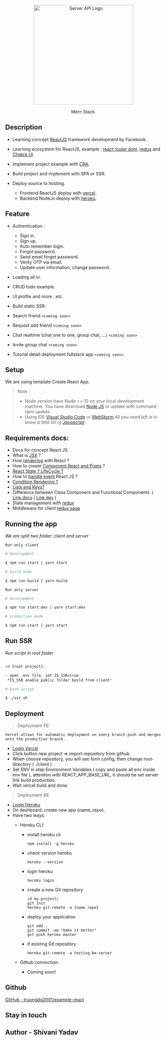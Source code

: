 
<p  align="center">

<a>

<img  src="./client/public/logo-mern.png"  width="320"  alt="Server API Logo" />

</a>

</p>

<p  align="center">Mern Stack.</p>


## Description

- Learning concept [ReactJS](https://reactjs.org/docs/getting-started.html) framework development by Facebook.

- Learning ecosystem for ReactJS, example : [react router dom](https://reactrouter.com/web/guides/quick-start), [redux](https://redux.js.org/) and [Chakra UI](https://chakra-ui.com/).


- Implement project example with [CRA](https://create-react-app.dev/).

- Build project and implement with SPA or SSR.

- Deploy source to hosting.
    + Frontend ReactJS deploy with [vercel](https://vercel.com/).
    + Backend NodeJs deploy with [heroku](https://dashboard.heroku.com/).


## Feature

- Authentication :

	+ Sign in.
	+ Sign up.
	+ Auto remember login.
	+ Forgot password.
	+ Send email forgot password.
	+ Verity OTP via email.
	+ Update user information, change password.
  
- Loading all in.

- CRUD todo example.

- UI profile and more...etc.

- Build static SSR.

- Search friend `<coming soon>`

- Request add friend `<coming soon>`

- Chat realtime (chat one to one, group chat, ...) `<coming soon>`
  
- Invite group chat `<coming soon>`

- Tutorial detail deployment fullstack app `<coming soon>`.




## Setup



We are using template Create React App.



> Note :
> - Node version have Node >= 10 on your local development machine. You have download [Node JS](https://nodejs.org/en/) or update with command : *npm update*.
> - Using IDE [Visual Studio Code](https://code.visualstudio.com/) or [WebStorm](https://www.jetbrains.com/webstorm/)
> *All you need left is to know a little bit of [Javascript](https://www.w3schools.com/js/) .*


## Requirements docs:


- Docs for concept React JS.
- What is [JSX](https://reactjs.org/docs/introducing-jsx.html) ?
- How [rendering](https://reactjs.org/docs/rendering-elements.html)  with React ?
- How to create [Component React and Props](https://reactjs.org/docs/components-and-props.html) ?
- [React State ? LifeCycle ?](https://reactjs.org/docs/state-and-lifecycle.html)
- How to [handle event](https://reactjs.org/docs/handling-events.html) React JS ?
- [Condition Rendering ?](https://reactjs.org/docs/conditional-rendering.html)
- [Lists and Keys?](https://reactjs.org/docs/lists-and-keys.html)
- Difference between Class Component and Functional Components. ( [Link docs](https://reactjs.org/docs/react-component.html#render) | [Link dev](https://dev.to/mehmehmehlol/class-components-vs-functional-components-in-react-4hd3) )
- State management with [redux](https://redux.js.org/)
- Middleware for client [redux saga](https://redux-saga.js.org/)

## Running the app
*We are split two folder: client and server*

`Run only client`

```bash
# development

$ npm run start | yarn start

# build mode

$ npm run build | yarn build


```

`Run only server`

```bash
# development

$ npm run start:dev | yarn start:dev

# production mode

$ npm run start | yarn start


```

## Run SSR

*Run script in root folder*

```bash

cd {root project}.

- open .env file, set IS_SSR=true
 *IS_SSR enable public folder build from client*

# bash script

$ ./ssr.sh

```
## Deployment


> Deployment FE:
	
	Vercel allows for automatic deployment on every branch push and merges onto the production branch.

  - [Login Vercel](https://vercel.com/login)
  - Click button new project => import repository from github.
  - When choose repository, you will see form config, then change root-directory ( ./client )
  - Set ENV in step Environment Variables ( copy and paste all env inside env file ), attention with REACT_APP_BASE_URL, it should be set server link build production.
  - Wait vercel build and done.


> Deployment BE

  - [Login Heroku](https://id.heroku.com/login)
  - On dashboard, create new app {name_repo}.
  - Have two ways:
    - Heroku CLI:
    
      + install heroku cli
        ```
        npm install -g heroku
        ```
      + check version heroku
        ```
        heroku --version
        ```
      + login heroku
        ```
        heroku login
        ```
      + create a new Git repository
        ```
        cd my-project/
        git init
        heroku git:remote -a {name_repo}
        ```
      + deploy your application
        ```
        git add .
        git commit -am "make it better"
        git push heroku master
        ```
      + if existing Git repository
        ```
        heroku git:remote -a testing-be-server
        ```

    - Github connection:
      - Coming soon!


## Github


[GitHub - truongdq2001/example-react](https://github.com/truongnat/example-react)


## Stay in touch
## Author - Shivani Yadav
